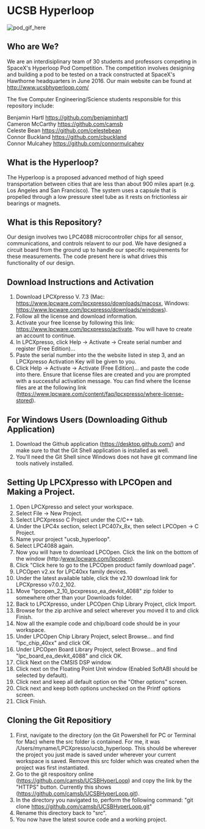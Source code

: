 # UCSB Hyperloop
![pod_gif_here](http://www.ucsbhyperloop.com/assets/ucsbhyperloop-d2207c2e7ad8ddb19f23f307bd09f1a862927b595cb68cd3478cf50093f5d581.gif)

## Who are We?
We are an interdisiplinary team of 30 students and professors competing in SpaceX's Hyperloop Pod Competition. The competition involves designing and building a pod to be tested on a track constructed at SpaceX's Hawthorne headquarters in June 2016. Our main website can be found at http://www.ucsbhyperloop.com/

The five Computer Engineering/Science students responsible for this repository include:

Benjamin Hartl   https://github.com/benjaminhartl  
Cameron McCarthy https://github.com/camsb  
Celeste Bean     https://github.com/celestebean  
Connor Buckland  https://github.com/cbuckland  
Connor Mulcahey  https://github.com/connormulcahey  

## What is the Hyperloop?
The Hyperloop is a proposed advanced method of high speed transportation between cities that are less than about 900 miles apart (e.g. Los Angeles and San Francisco). The system uses a capsule that is propelled through a low pressure steel tube as it rests on frictionless air bearings or magnets.

## What is this Repository?
Our design involves two LPC4088 microcontroller chips for all sensor, communications, and controls relavent to our pod. We have designed a circuit board from the ground up to handle our specific requirements for these measurements. The code present here is what drives this functionality of our design.

## Download Instructions and Activation
1. Download LPCXpresso V. 7.3 (Mac: https://www.lpcware.com/lpcxpresso/downloads/macosx, Windows: https://www.lpcware.com/lpcxpresso/downloads/windows).
2. Follow all the license and download information. 
3. Activate your free license by following this link: https://www.lpcware.com/lpcxpresso/activate. You will have to create an account to continue.
4. In LPCXpresso, click Help -> Activate -> Create serial number and register (Free Edition)...
5. Paste the serial number into the the website listed in step 3, and an LPCXpresso Activation Key will be given to you.
6. Click Help -> Activate -> Activate (Free Edition)... and paste the code into there. Ensure that license files are created and you are prompted with a successful activation message. You can find where the license files are at the following link (https://www.lpcware.com/content/faq/lpcxpresso/where-license-stored).

## For Windows Users (Downloading Github Application)
1. Download the Github application (https://desktop.github.com/) and make sure to that the Git Shell application is installed as well.
2. You'll need the Git Shell since Windows does not have git command line tools natively installed.

## Setting Up LPCXpresso with LPCOpen and Making a Project.
1. Open LPCXpresso and select your workspace. 
2. Select File -> New Project.
3. Select LPCXpresso C Project under the C/C++ tab.
4. Under the LPC4x section, select LPC407x_8x, then select LPCOpen -> C Project.
5. Name your project "ucsb_hyperloop".
6. Select LPC4088 again.
7. Now you will have to download LPCOpen. Click the link on the bottom of the window (http:/www.lpcware.com/lpcopen).
8. Click "Click here to go to the LPCOpen product family download page".
9. LPCOpen v2.xx for LPC40xx family devices.
10. Under the latest available table, click the v2.10 download link for LPCXpresso v7.0.2_102. 
11. Move "lpcopen_2_10_lpcxpresso_ea_devkit_4088" zip folder to somewhere other than your Downloads folder.
12. Back to LPCXpresso, under LPCOpen Chip Library Project, click Import.
13. Browse for the zip archive and select wherever you moved it to and click Finish.
14. Now all the example code and chip/board code should be in your workspace.
15. Under LPCOpen Chip Library Project, select Browse... and find "lpc_chip_40xx" and click OK.
16. Under LPCOpen Board Library Project, select Browse... and find "lpc_board_ea_devkit_4088" and click OK.
17. Click Next on the CMSIS DSP window. 
18. Click next on the Floating Point Unit window (Enabled SoftABI should be selected by default).
19. Click next and keep all default option on the "Other options" screen.
20. Click next and keep both options unchecked on the Printf options screen.
21. Click Finish.

## Cloning the Git Repositiory 
1. First, navigate to the directory (on the Git Powershell for PC or Terminal for Mac) where the src folder is contained. For me, it was /Users/myname/LPCXpresso/ucsb_hyperloop. This should be wherever the project you just made is saved under wherever your current workspace is saved. Remove this src folder which was created when the project was first instantiated.
2. Go to the git respository online (https://github.com/camsb/UCSBHyperLoop) and copy the link by the "HTTPS" button. Currently this shows (https://github.com/camsb/UCSBHyperLoop.git).
3. In the directory you navigated to, perform the following command: "git clone https://github.com/camsb/UCSBHyperLoop.git"
4. Rename this directory back to "src".
5. You now have the latest source code and a working project.
